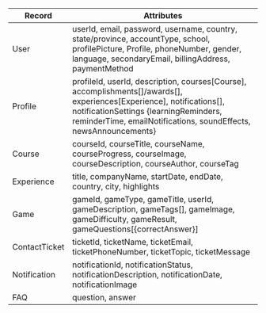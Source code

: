 Record | Attributes 
--- | ---
User | userId, email, password, username, country, state/province, accountType, school, profilePicture, Profile, phoneNumber, gender, language, secondaryEmail, billingAddress, paymentMethod
Profile | profileId, userId, description, courses[Course], accomplishments[]/awards[], experiences[Experience], notifications[], notificationSettings {learningReminders, reminderTime, emailNotifications, soundEffects, newsAnnouncements}
Course | courseId, courseTitle, courseName, courseProgress, courseImage, courseDescription, courseAuthor, courseTag
Experience | title, companyName, startDate, endDate, country, city, highlights
Game | gameId, gameType, gameTitle, userId, gameDescription, gameTags[], gameImage, gameDifficulty, gameResult, gameQuestions[{correctAnswer}]
ContactTicket | ticketId, ticketName, ticketEmail, ticketPhoneNumber, ticketTopic, ticketMessage
Notification | notificationId, notificationStatus, notificationDescription, notificationDate, notificationImage
FAQ | question, answer
